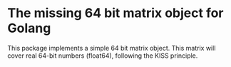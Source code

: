 # The missing 64 bit matrix object for Golang

This package implements a simple 64 bit matrix object. This matrix will cover real
64-bit numbers (float64), following the KISS principle.
